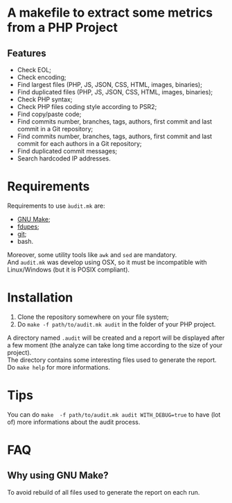 # A makefile to extract some metrics from a PHP Project

## Features

- Check EOL;
- Check encoding;
- Find largest files (PHP, JS, JSON, CSS, HTML, images, binaries);
- Find duplicated files (PHP, JS, JSON, CSS, HTML, images, binaries);
- Check PHP syntax;
- Check PHP files coding style according to PSR2;
- Find copy/paste code;
- Find commits number, branches, tags, authors, first commit and last commit in a Git repository;
- Find commits number, branches, tags, authors, first commit and last commit for each authors in a Git repository;
- Find duplicated commit messages;
- Search hardcoded IP addresses.

# Requirements

Requirements to use `àudit.mk` are:

- [GNU Make](https://www.gnu.org/software/make/);
- [fdupes](https://github.com/adrianlopezroche/fdupes);
- [git](https://git-scm.com);
- bash.

Moreover, some utility tools like `awk` and `sed` are mandatory.  
And `audit.mk` was develop using OSX, so it must be incompatible with Linux/Windows (but it is POSIX compliant).

# Installation

1. Clone the repository somewhere on your file system;
2. Do `make -f path/to/audit.mk audit` in the folder of your PHP project.

A directory named `.audit` will be created and a report will be displayed after a few moment (the analyze can take long time according to the size of your project).  
The directory contains some interesting files used to generate the report.
Do `make help` for more informations.

# Tips

You can do `make  -f path/to/audit.mk audit WITH_DEBUG=true` to have (lot of) more informations about the audit process.

# FAQ

## Why using GNU Make?

To avoid rebuild of all files used to generate the report on each run.
